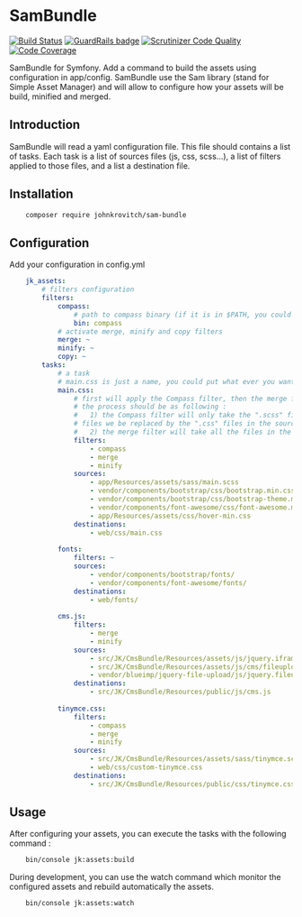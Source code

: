 # SamBundle

[![Build Status](https://travis-ci.org/johnkrovitch/SamBundle.svg?branch=master)](https://travis-ci.org/johnkrovitch/SamBundle)
[![GuardRails badge](https://badges.production.guardrails.io/johnkrovitch/SamBundle.svg)](https://www.guardrails.io)
[![Scrutinizer Code Quality](https://scrutinizer-ci.com/g/johnkrovitch/SamBundle/badges/quality-score.png?b=master)](https://scrutinizer-ci.com/g/johnkrovitch/SamBundle/?branch=master)
[![Code Coverage](https://scrutinizer-ci.com/g/johnkrovitch/SamBundle/badges/coverage.png?b=master)](https://scrutinizer-ci.com/g/johnkrovitch/SamBundle/?branch=master)

SamBundle for Symfony. Add a command to build the assets using configuration in app/config.
SamBundle use the Sam library (stand for Simple Asset Manager) and will allow to configure how your assets will be build,
minified and merged.


## Introduction
SamBundle will read a yaml configuration file. This file should contains a list of tasks. Each task is a list of sources
files (js, css, scss...), a list of filters applied to those files, and a list a destination file.

## Installation
```bash
    composer require johnkrovitch/sam-bundle
```

## Configuration

Add your configuration in config.yml

```yml    
    jk_assets:
        # filters configuration
        filters:
            compass:
                # path to compass binary (if it is in $PATH, you could leave the default)
                bin: compass
            # activate merge, minify and copy filters
            merge: ~
            minify: ~
            copy: ~
        tasks:
            # a task
            # main.css is just a name, you could put what ever you want, but each task should have a unique name
            main.css:
                # first will apply the Compass filter, then the merge filter, then we minify
                # the process should be as following :
                #   1) the Compass filter will only take the ".scss" files, and compile them to ".css" files. The ".scss"
                # files we be replaced by the ".css" files in the sources list
                #   2) the merge filter will take all the files in the sources list
                filters:
                    - compass
                    - merge
                    - minify
                sources:
                    - app/Resources/assets/sass/main.scss
                    - vendor/components/bootstrap/css/bootstrap.min.css
                    - vendor/components/bootstrap/css/bootstrap-theme.min.css
                    - vendor/components/font-awesome/css/font-awesome.min.css
                    - app/Resources/assets/css/hover-min.css
                destinations:
                    - web/css/main.css
    
            fonts:
                filters: ~
                sources:
                    - vendor/components/bootstrap/fonts/
                    - vendor/components/font-awesome/fonts/
                destinations:
                    - web/fonts/
    
            cms.js:
                filters:
                    - merge
                    - minify
                sources:
                    - src/JK/CmsBundle/Resources/assets/js/jquery.iframe-transport.js
                    - src/JK/CmsBundle/Resources/assets/js/cms/fileupload.js
                    - vendor/blueimp/jquery-file-upload/js/jquery.fileupload.js
                destinations:
                    - src/JK/CmsBundle/Resources/public/js/cms.js
    
            tinymce.css:
                filters:
                    - compass
                    - merge
                    - minify
                sources:
                    - src/JK/CmsBundle/Resources/assets/sass/tinymce.scss
                    - web/css/custom-tinymce.css
                destinations:
                    - src/JK/CmsBundle/Resources/public/css/tinymce.css
```

## Usage

After configuring your assets, you can execute the tasks with the following command :
```bash
    bin/console jk:assets:build
```

During development, you can use the watch command which monitor the configured assets and rebuild automatically the
assets.
```bash
    bin/console jk:assets:watch
```
